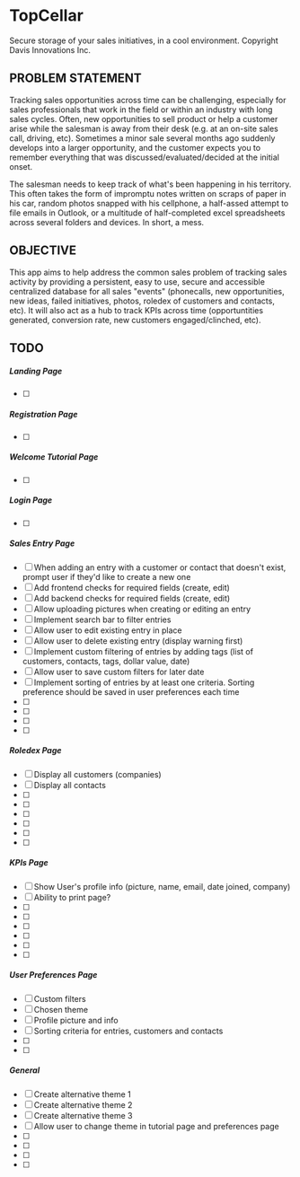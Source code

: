 # TopCellar
Secure storage of your sales initiatives, in a cool environment.
Copyright Davis Innovations Inc.

## PROBLEM STATEMENT
Tracking sales opportunities across time can be challenging, especially for sales professionals that work in the field or within an industry with long sales cycles. Often, new opportunities to sell product or help a customer arise while the salesman is away from their desk (e.g. at an on-site sales call, driving, etc).  Sometimes a minor sale several months ago suddenly develops into a larger opportunity, and the customer expects you to remember everything that was discussed/evaluated/decided at the initial onset.

The salesman needs to keep track of what's been happening in his territory.  This often takes the form of impromptu notes written on scraps of paper in his car, random photos snapped with his cellphone, a half-assed attempt to file emails in Outlook, or a multitude of half-completed excel spreadsheets across several folders and devices. In short, a mess.

## OBJECTIVE
This app aims to help address the common sales problem of tracking sales activity by providing a persistent, easy to use, secure and accessible centralized database for all sales "events" (phonecalls, new opportunities, new ideas, failed initiatives, photos, roledex of customers and contacts, etc).  It will also act as a hub to track KPIs across time (opportuntities generated, conversion rate, new customers engaged/clinched, etc).

## TODO
##### Landing Page
- [ ] 

##### Registration Page
- [ ] 

##### Welcome Tutorial Page
- [ ] 

##### Login Page
- [ ] 

##### Sales Entry Page
- [ ] When adding an entry with a customer or contact that doesn't exist, prompt user if they'd like to create a new one
- [ ] Add frontend checks for required fields (create, edit)
- [ ] Add backend checks for required fields (create, edit)
- [ ] Allow uploading pictures when creating or editing an entry
- [ ] Implement search bar to filter entries
- [ ] Allow user to edit existing entry in place
- [ ] Allow user to delete existing entry (display warning first)
- [ ] Implement custom filtering of entries by adding tags (list of customers, contacts, tags, dollar value, date)
- [ ] Allow user to save custom filters for later date
- [ ] Implement sorting of entries by at least one criteria.  Sorting preference should be saved in user preferences each time
- [ ] 
- [ ] 
- [ ] 
- [ ] 

##### Roledex Page
- [ ] Display all customers (companies)
- [ ] Display all contacts
- [ ] 
- [ ] 
- [ ] 
- [ ] 
- [ ] 
- [ ] 

##### KPIs Page
- [ ] Show User's profile info (picture, name, email, date joined, company)
- [ ] Ability to print page?
- [ ]
- [ ]
- [ ]
- [ ]
- [ ]
- [ ]

##### User Preferences Page
- [ ] Custom filters
- [ ] Chosen theme
- [ ] Profile picture and info
- [ ] Sorting criteria for entries, customers and contacts
- [ ] 
- [ ] 


##### General
- [ ] Create alternative theme 1
- [ ] Create alternative theme 2
- [ ] Create alternative theme 3
- [ ] Allow user to change theme in tutorial page and preferences page
- [ ] 
- [ ] 
- [ ] 
- [ ] 

